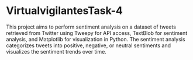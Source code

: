 # VirtualvigilantesTask-4
This project aims to perform sentiment analysis on a dataset of tweets retrieved from Twitter using Tweepy for API access, TextBlob for sentiment analysis, and Matplotlib for visualization in Python. The sentiment analysis categorizes tweets into positive, negative, or neutral sentiments and visualizes the sentiment trends over time.
